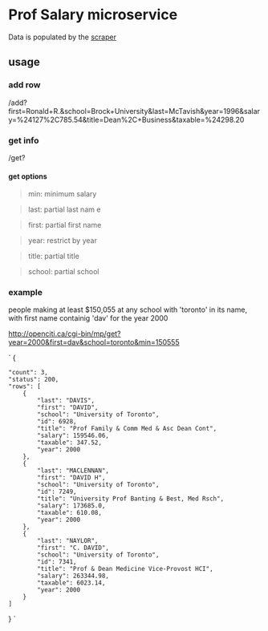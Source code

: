 # Prof Salary microservice

Data is populated by the [scraper](https://github.com/openciti/sunshinelistscraper)

## usage 

### add row

/add?first=Ronald+R.&school=Brock+University&last=McTavish&year=1996&salary=%24127%2C785.54&title=Dean%2C+Business&taxable=%24298.20

### get info

/get?
 
#### get options

> min: minimum salary

> last: partial last nam
e  

> first: partial first name

> year: restrict by year

> title: partial title

> school: partial school


### example

people making at least $150,055 at any school with 'toronto' in its name, with first name containig 'dav' for the year 2000 

http://openciti.ca/cgi-bin/mp/get?year=2000&first=dav&school=toronto&min=150555

`
{

    "count": 3,
    "status": 200,
    "rows": [
        {
            "last": "DAVIS",
            "first": "DAVID",
            "school": "University of Toronto",
            "id": 6928,
            "title": "Prof Family & Comm Med & Asc Dean Cont",
            "salary": 159546.06,
            "taxable": 347.52,
            "year": 2000
        },
        {
            "last": "MACLENNAN",
            "first": "DAVID H",
            "school": "University of Toronto",
            "id": 7249,
            "title": "University Prof Banting & Best, Med Rsch",
            "salary": 173685.0,
            "taxable": 610.08,
            "year": 2000
        },
        {
            "last": "NAYLOR",
            "first": "C. DAVID",
            "school": "University of Toronto",
            "id": 7341,
            "title": "Prof & Dean Medicine Vice-Provost HCI",
            "salary": 263344.98,
            "taxable": 6023.14,
            "year": 2000
        }
    ]

}
`


